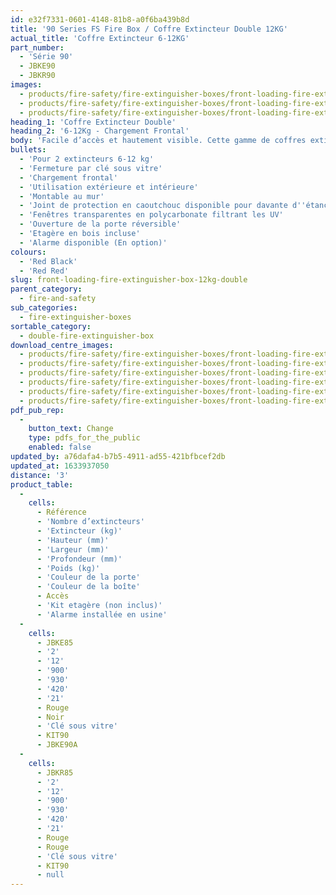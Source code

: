 ```yaml
---
id: e32f7331-0601-4148-81b8-a0f6ba439b8d
title: '90 Series FS Fire Box / Coffre Extincteur Double 12KG'
actual_title: 'Coffre Extincteur 6-12KG'
part_number:
  - 'Série 90'
  - JBKE90
  - JBKR90
images:
  - products/fire-safety/fire-extinguisher-boxes/front-loading-fire-extinguisher-boxes/90/images-lr/Product_Image_776x776_(518x518_focus_area)-JBKE90_01.jpg
  - products/fire-safety/fire-extinguisher-boxes/front-loading-fire-extinguisher-boxes/90/images-lr/Product_Image_776x776_(518x518_focus_area)-JBKE90_02.jpg
  - products/fire-safety/fire-extinguisher-boxes/front-loading-fire-extinguisher-boxes/90/images-lr/Product_Image_776x776_(518x518_focus_area)-JBKE90_03.jpg
heading_1: 'Coffre Extincteur Double'
heading_2: '6-12Kg - Chargement Frontal'
body: 'Facile d’accès et hautement visible. Cette gamme de coffres extincteur double est conçue pour le stockage de deux extincteurs de 6-12kg.'
bullets:
  - 'Pour 2 extincteurs 6-12 kg'
  - 'Fermeture par clé sous vitre'
  - 'Chargement frontal'
  - 'Utilisation extérieure et intérieure'
  - 'Montable au mur'
  - 'Joint de protection en caoutchouc disponible pour davante d''étanchéité'
  - 'Fenêtres transparentes en polycarbonate filtrant les UV'
  - 'Ouverture de la porte réversible'
  - 'Etagère en bois incluse'
  - 'Alarme disponible (En option)'
colours:
  - 'Red Black'
  - 'Red Red'
slug: front-loading-fire-extinguisher-box-12kg-double
parent_category:
  - fire-and-safety
sub_categories:
  - fire-extinguisher-boxes
sortable_category:
  - double-fire-extinguisher-box
download_centre_images:
  - products/fire-safety/fire-extinguisher-boxes/front-loading-fire-extinguisher-boxes/90/images-hr/JBKE90_001.jpg
  - products/fire-safety/fire-extinguisher-boxes/front-loading-fire-extinguisher-boxes/90/images-hr/JBKE90_002.jpg
  - products/fire-safety/fire-extinguisher-boxes/front-loading-fire-extinguisher-boxes/90/images-hr/JBKE90_003.jpg
  - products/fire-safety/fire-extinguisher-boxes/front-loading-fire-extinguisher-boxes/90/images-hr/JBKE90_004.jpg
  - products/fire-safety/fire-extinguisher-boxes/front-loading-fire-extinguisher-boxes/90/images-hr/JBKE90_005.jpg
  - products/fire-safety/fire-extinguisher-boxes/front-loading-fire-extinguisher-boxes/90/images-hr/JBKE90_006.jpg
pdf_pub_rep:
  -
    button_text: Change
    type: pdfs_for_the_public
    enabled: false
updated_by: a76dafa4-b7b5-4911-ad55-421bfbcef2db
updated_at: 1633937050
distance: '3'
product_table:
  -
    cells:
      - Référence
      - 'Nombre d’extincteurs'
      - 'Extincteur (kg)'
      - 'Hauteur (mm)'
      - 'Largeur (mm)'
      - 'Profondeur (mm)'
      - 'Poids (kg)'
      - 'Couleur de la porte'
      - 'Couleur de la boîte'
      - Accès
      - 'Kit etagère (non inclus)'
      - 'Alarme installée en usine'
  -
    cells:
      - JBKE85
      - '2'
      - '12'
      - '900'
      - '930'
      - '420'
      - '21'
      - Rouge
      - Noir
      - 'Clé sous vitre'
      - KIT90
      - JBKE90A
  -
    cells:
      - JBKR85
      - '2'
      - '12'
      - '900'
      - '930'
      - '420'
      - '21'
      - Rouge
      - Rouge
      - 'Clé sous vitre'
      - KIT90
      - null
---
```


